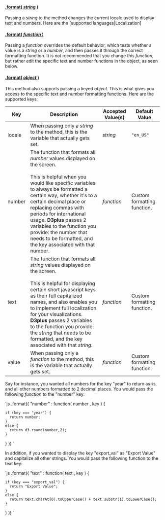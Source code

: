 #### <a name="string" href="#string">.format( *string* )</a>

Passing a *string* to the method changes the current locale used to display text and numbers. Here are the [supported languages|Localization]

#### <a name="function" href="#function">.format( *function* )</a>

Passing a *function* overrides the default behavior, which tests whether a value is a *string* or a *number*, and then passes it through the correct formatting function. It is not recommended that you change this *function*, but rather edit the specific text and number functions in the object, as seen below.

#### <a name="object" href="#object">.format( *object* )</a>

This method also supports passing a keyed *object*. This is what gives you access to the specific text and number formatting functions. Here are the supported keys:

| Key | Description | Accepted Value(s) | Default Value |
|---|---|---|---|
| locale | When passing only a *string* to the method, this is the variable that actually gets set. | *string* | `"en_US"` |
| number | The function that formats all *number* values displayed on the screen. <br><br> This is helpful when you would like specific variables to always be formatted a certain way, whether it's to a certain decimal place or replacing commas with periods for international usage. **D3plus** passes 2 variables to the function you provide: the number that needs to be formatted, and the key associated with that number. | *function* | Custom formatting function. |
| text | The function that formats all *string* values displayed on the screen. <br><br> This is helpful for displaying certain short javascript keys as their full capitalized names, and also enables you to implement full localization for your visualizations. **D3plus** passes 2 variables to the function you provide: the *string* that needs to be formatted, and the key associated with that *string*. | *function* | Custom formatting function. |
| value | When passing only a *function* to the method, this is the variable that actually gets set. | *function* | Custom formatting function. |

Say for instance, you wanted all numbers for the key "year" to return as-is, and all other numbers formatted to 2 decimal places. You would pass the following *function* to the "number" key:

`js
.format({ "number" : function( number , key ) {

    if (key === "year") {
      return number;
    }
    else {
      return d3.round(number,2);
    }

  }
})
`

In addition, if you wanted to display the key "export_val" as "Export Value" and capitalize all other strings. You would pass the following function to the text key:

`js
.format({ "text" : function( text , key ) {

    if (key === "export_val") {
      return "Export Value";
    }
    else {
      return text.charAt(0).toUpperCase() + text.substr(1).toLowerCase();
    }

  }
})
`
